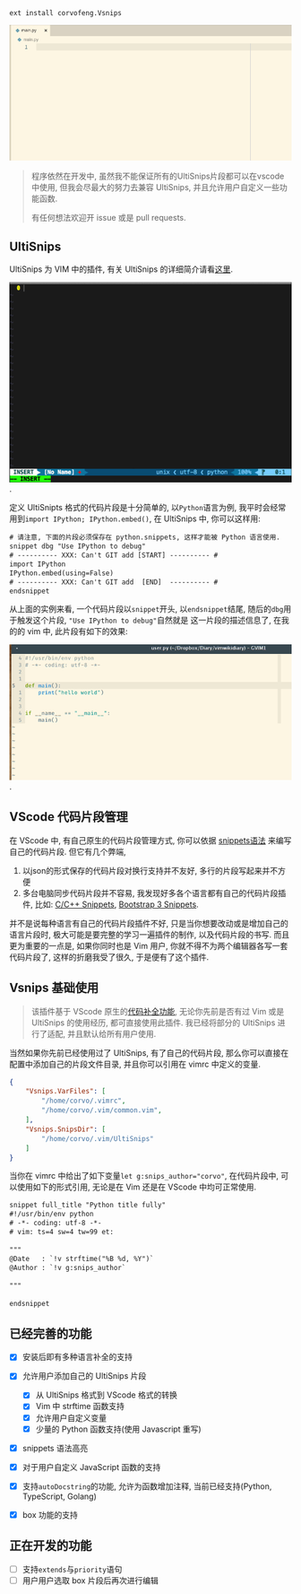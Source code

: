 

```
ext install corvofeng.Vsnips
```

![](/img/vsnips.gif)

> 程序依然在开发中, 虽然我不能保证所有的UltiSnips片段都可以在vscode中使用,
> 但我会尽最大的努力去兼容 UltiSnips, 并且允许用户自定义一些功能函数.
>
> 有任何想法欢迎开 issue 或是 pull requests.

## UltiSnips

UltiSnips 为 VIM 中的插件, 有关 UltiSnips 的详细简介请看[这里][1].

![ultisnips](../img/ultisnips.gif).

定义 UltiSnipts 格式的代码片段是十分简单的, 以`Python`语言为例, 我平时会经常用到`import IPython; IPython.embed()`,
在 UltiSnips 中, 你可以这样用:

```snippets
# 请注意, 下面的片段必须保存在 python.snippets, 这样才能被 Python 语言使用.
snippet dbg "Use IPython to debug"
# ---------- XXX: Can't GIT add [START] ---------- #
import IPython
IPython.embed(using=False)
# ---------- XXX: Can't GIT add  [END]  ---------- #
endsnippet
```

从上面的实例来看, 一个代码片段以`snippet`开头, 以`endsnippet`结尾,
随后的`dbg`用于触发这个片段, `"Use IPython to debug"`自然就是
这一片段的描述信息了, 在我的的 vim 中, 此片段有如下的效果:

![](../img/ultisnips_me.gif).


## VScode 代码片段管理

在 VScode 中, 有自己原生的代码片段管理方式, 你可以依据 [snippets语法][4] 来编写自己的代码片段. 但它有几个弊端,

1. 以json的形式保存的代码片段对换行支持并不友好, 多行的片段写起来并不方便
2. 多台电脑同步代码片段并不容易, 我发现好多各个语言都有自己的代码片段插件, 比如: [C/C++ Snippets][5], [Bootstrap 3 Snippets][6].

并不是说每种语言有自己的代码片段插件不好, 只是当你想要改动或是增加自己的语言片段时,
极大可能是要完整的学习一遍插件的制作, 以及代码片段的书写. 而且更为重要的一点是,
如果你同时也是 Vim 用户, 你就不得不为两个编辑器各写一套代码片段了, 这样的折磨我受了很久,
于是便有了这个插件.

## Vsnips 基础使用

> 该插件基于 VScode 原生的[代码补全功能][8], 无论你先前是否有过 Vim 或是 UltiSnips 的使用经历,
> 都可直接使用此插件. 我已经将部分的 UltiSnips 进行了适配, 并且默认给所有用户使用.

当然如果你先前已经使用过了 UltiSnips, 有了自己的代码片段,
那么你可以直接在配置中添加自己的片段文件目录, 并且你可以引用在 vimrc 中定义的变量.

```json
{
    "Vsnips.VarFiles": [
        "/home/corvo/.vimrc",
        "/home/corvo/.vim/common.vim",
    ],
    "Vsnips.SnipsDir": [
        "/home/corvo/.vim/UltiSnips"
    ]
}
```

当你在 vimrc 中给出了如下变量`let g:snips_author="corvo"`, 在代码片段中, 可以使用如下的形式引用,
无论是在 Vim 还是在 VScode 中均可正常使用.

```snippets
snippet full_title "Python title fully"
#!/usr/bin/env python
# -*- coding: utf-8 -*-
# vim: ts=4 sw=4 tw=99 et:

"""
@Date   : `!v strftime("%B %d, %Y")`
@Author : `!v g:snips_author`

"""

endsnippet
```

## 已经完善的功能

* [x] 安装后即有多种语言补全的支持
* [x] 允许用户添加自己的 UltiSnips 片段
  * [x] 从 UltiSnips 格式到 VScode 格式的转换
  * [x] Vim 中 strftime 函数支持
  * [x] 允许用户自定义变量
  * [x] 少量的 Python 函数支持(使用 Javascript 重写)
* [x] snippets 语法高亮
* [x] 对于用户自定义 JavaScript 函数的支持
* [x] 支持`autoDocstring`的功能, 允许为函数增加注释, 当前已经支持(Python, TypeScript, Golang)
* [x] box 功能的支持


## 正在开发的功能

* [ ] 支持`extends`与`priority`语句
* [ ] 用户用户选取 box 片段后再次进行编辑

[1]: https://github.com/SirVer/ultisnips
[3]: https://user-images.githubusercontent.com/12025071/62412148-14cad280-b631-11e9-8d9c-01a65a2550ef.gif
[4]: https://code.visualstudio.com/docs/editor/userdefinedsnippets#_creating-your-own-snippets
[5]: https://marketplace.visualstudio.com/items?itemName=hars.CppSnippets
[6]: https://marketplace.visualstudio.com/items?itemName=wcwhitehead.bootstrap-3-snippets
[7]: https://user-images.githubusercontent.com/12025071/62412552-19928500-b637-11e9-8335-dfe3f0ca0688.gif
[8]: https://code.visualstudio.com/api/references/vscode-api#CompletionItemProvider
[9]: https://marketplace.visualstudio.com/items?itemName=njpwerner.autodocstring
